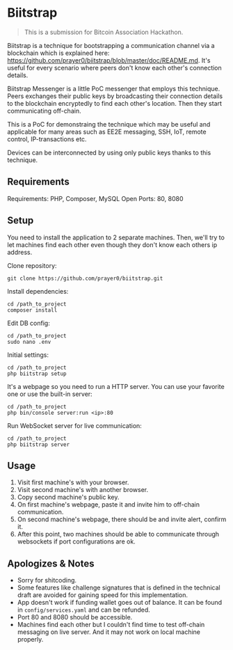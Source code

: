 # Biitstrap

> This is a submission for Bitcoin Association Hackathon.

Biitstrap is a technique for bootstrapping a communication channel via a blockchain which is explained here: https://github.com/prayer0/biitstrap/blob/master/doc/README.md. It's useful for every scenario where peers don't know each other's connection details.

Biitstrap Messenger is a little PoC messenger that employs this technique. Peers exchanges their public keys by broadcasting their connection details to the blockchain encryptedly to find each other's location. Then they start communicating off-chain.

This is a PoC for demonstraing the technique which may be useful and applicable for many areas such as EE2E messaging, SSH, IoT, remote control, IP-transactions etc.

Devices can be interconnected by using only public keys thanks to this technique.

## Requirements

Requirements: PHP, Composer, MySQL
Open Ports: 80, 8080 

## Setup

You need to install the application to 2 separate machines. Then, we'll try to let machines find each other even though they don't know each others ip address.

Clone repository:
```
git clone https://github.com/prayer0/biitstrap.git
```

Install dependencies:
```
cd /path_to_project
composer install
```

Edit DB config:
```
cd /path_to_project
sudo nano .env 
```

Initial settings:
```
cd /path_to_project
php biitstrap setup
```

It's a webpage so you need to run a HTTP server. You can use your favorite one or use the built-in server: 
```
cd /path_to_project
php bin/console server:run <ip>:80
```

Run WebSocket server for live communication:
```
cd /path_to_project
php biitstrap server
```

## Usage

1. Visit first machine's <ip> with your browser.
2. Visit second machine's <ip> with another browser.
3. Copy second machine's public key.
4. On first machine's webpage, paste it and invite him to off-chain communication.
5. On second machine's webpage, there should be and invite alert, confirm it.
6. After this point, two machines should be able to communicate through websockets if port configurations are ok. 

## Apologizes & Notes

- Sorry for shitcoding. 
- Some features like challenge signatures that is defined in the technical draft are avoided for gaining speed for this implementation.
- App doesn't work if funding wallet goes out of balance. It can be found in `config/services.yaml` and can be refunded.
- Port 80 and 8080 should be accessible.
- Machines find each other but I couldn't find time to test off-chain messaging on live server. And it may not work on local machine properly.
